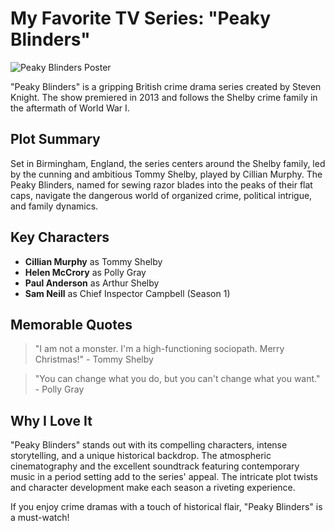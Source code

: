 # My Favorite TV Series: "Peaky Blinders"

![Peaky Blinders Poster](link-to-poster-image.jpg)

"Peaky Blinders" is a gripping British crime drama series created by Steven Knight. The show premiered in 2013 and follows the Shelby crime family in the aftermath of World War I.

## Plot Summary

Set in Birmingham, England, the series centers around the Shelby family, led by the cunning and ambitious Tommy Shelby, played by Cillian Murphy. The Peaky Blinders, named for sewing razor blades into the peaks of their flat caps, navigate the dangerous world of organized crime, political intrigue, and family dynamics.

## Key Characters

- **Cillian Murphy** as Tommy Shelby
- **Helen McCrory** as Polly Gray
- **Paul Anderson** as Arthur Shelby
- **Sam Neill** as Chief Inspector Campbell (Season 1)

## Memorable Quotes

> "I am not a monster. I'm a high-functioning sociopath. Merry Christmas!" - Tommy Shelby

> "You can change what you do, but you can't change what you want." - Polly Gray

## Why I Love It

"Peaky Blinders" stands out with its compelling characters, intense storytelling, and a unique historical backdrop. The atmospheric cinematography and the excellent soundtrack featuring contemporary music in a period setting add to the series' appeal. The intricate plot twists and character development make each season a riveting experience.

If you enjoy crime dramas with a touch of historical flair, "Peaky Blinders" is a must-watch!


